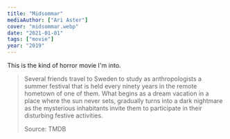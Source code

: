```yaml
---
title: "Midsommar"
mediaAuthor: ["Ari Aster"]
cover: "midsommar.webp"
date: "2021-01-01"
tags: ["movie"]
year: "2019"
---
```


This is the kind of horror movie I'm into.

> Several friends travel to Sweden to study as anthropologists a summer festival that is held every ninety years in the remote hometown of one of them. What begins as a dream vacation in a place where the sun never sets, gradually turns into a dark nightmare as the mysterious inhabitants invite them to participate in their disturbing festive activities.
>
> Source: TMDB
